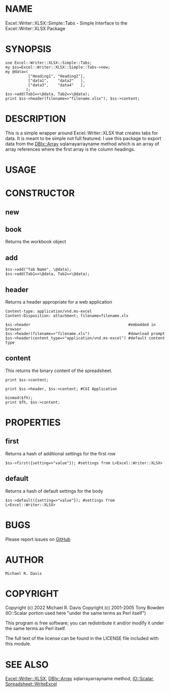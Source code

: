 # NAME

Excel::Writer::XLSX::Simple::Tabs - Simple Interface to the Excel::Writer::XLSX Package

# SYNOPSIS

    use Excel::Writer::XLSX::Simple::Tabs;
    my $ss=Excel::Writer::XLSX::Simple::Tabs->new;
    my @data=(
              ["Heading1", "Heading2"],
              ["data1",    "data2"   ],
              ["data3",    "data4"   ],
             );
    $ss->add(Tab1=>\@data, Tab2=>\@data);
    print $ss->header(filename=>"filename.xlsx"), $ss->content;

# DESCRIPTION

This is a simple wrapper around Excel::Writer::XLSX that creates tabs for data.  It is meant to be simple not full featured.  I use this package to export data from the [DBIx::Array](https://metacpan.org/pod/DBIx::Array) sqlarrayarrayname method which is an array of array references where the first array is the column headings.

# USAGE

# CONSTRUCTOR

## new

## book

Returns the workbook object

## add

    $ss->add("Tab Name", \@data);
    $ss->add(Tab1=>\@data, Tab2=>\@data);

## header

Returns a header appropriate for a web application

    Content-type: application/vnd.ms-excel
    Content-Disposition: attachment; filename=filename.xls

    $ss->header                                           #embedded in browser
    $ss->header(filename=>"filename.xls")                 #download prompt
    $ss->header(content_type=>"application/vnd.ms-excel") #default content type

## content

This returns the binary content of the spreadsheet.

    print $ss->content;

    print $ss->header, $ss->content; #CGI Application

    binmod($fh);
    print $fh, $ss->content;

# PROPERTIES

## first

Returns a hash of additional settings for the first row

    $ss->first({setting=>"value"}); #settings from L<Excel::Writer::XLSX>

## default

Returns a hash of default settings for the body

    $ss->default({setting=>"value"}); #settings from L<Excel::Writer::XLSX>

# BUGS

Please report issues on [GitHub](https://github.com/mrdvt92/perl-Excel-Writer-XLSX-Simple-Tabs/issues)

# AUTHOR

    Michael R. Davis

# COPYRIGHT

Copyright (c) 2022 Michael R. Davis
Copyright (c) 2001-2005 Tony Bowden (IO::Scalar portion used here "under the same terms as Perl itself")

This program is free software; you can redistribute it and/or modify it under the same terms as Perl itself.

The full text of the license can be found in the LICENSE file included with this module.

# SEE ALSO

[Excel::Writer::XLSX](https://metacpan.org/pod/Excel::Writer::XLSX), [DBIx::Array](https://metacpan.org/pod/DBIx::Array) sqlarrayarrayname method, [IO::Scalar](https://metacpan.org/pod/IO::Scalar), [Spreadsheet::WriteExcel](https://metacpan.org/pod/Spreadsheet::WriteExcel)
